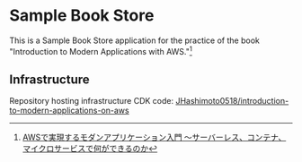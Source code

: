 # Sample Book Store

This is a Sample Book Store application for the practice of the book "Introduction to Modern Applications with AWS."[^1]

[^1]: [AWSで実現するモダンアプリケーション入門 〜サーバーレス、コンテナ、マイクロサービスで何ができるのか](https://www.amazon.co.jp/dp/4297133261)

## Infrastructure

Repository hosting infrastructure CDK code: [JHashimoto0518/introduction-to-modern-applications-on-aws](https://github.com/JHashimoto0518/introduction-to-modern-applications-on-aws)